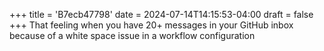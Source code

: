 +++
title = 'B7ecb47798'
date = 2024-07-14T14:15:53-04:00
draft = false
+++
That feeling when you have 20+ messages in your GitHub inbox because of a white space issue in a workflow configuration 